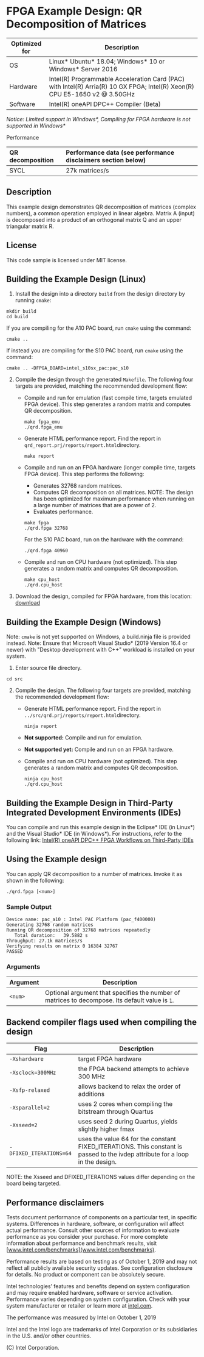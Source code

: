 # FPGA Example Design: QR Decomposition of Matrices

| Optimized for                     | Description
---                                 |---
| OS                                | Linux* Ubuntu* 18.04; Windows* 10 or Windows* Server 2016
| Hardware                          | Intel(R) Programmable Acceleration Card (PAC) with Intel(R) Arria(R) 10 GX FPGA; Intel(R) Xeon(R) CPU E5-1650 v2 @ 3.50GHz
| Software                          | Intel(R) oneAPI DPC++ Compiler (Beta)

_Notice: Limited support in Windows*, Compiling for FPGA hardware is not supported in Windows*_

Performance 

| QR decomposition                  | Performance data (see performance disclaimers section below)
|:---                               |:---
| SYCL                              | 27k matrices/s

## Description

This example design demonstrates QR decomposition of matrices (complex numbers), a common operation employed in linear algebra. Matrix A (input) is decomposed into a product of an orthogonal matrix Q and an upper triangular matrix R.

## License  
This code sample is licensed under MIT license.

## Building the Example Design (Linux)

1. Install the design into a directory `build` from the design directory by running `cmake`:

```
mkdir build
cd build
```

If you are compiling for the A10 PAC board, run `cmake` using the command:

```
cmake .. 
```

If instead you are compiling for the S10 PAC board, run `cmake` using the command:

```
cmake .. -DFPGA_BOARD=intel_s10sx_pac:pac_s10
```

2. Compile the design through the generated `Makefile`. The following four targets are provided, matching the recommended development flow:

    * Compile and run for emulation (fast compile time, targets emulated FPGA device). This step generates a random matrix and computes QR decomposition.

       ```
       make fpga_emu
       ./qrd.fpga_emu 
       ```

    * Generate HTML performance report. Find the report in `qrd_report.prj/reports/report.html`directory.

       ```
       make report
       ``` 

    * Compile and run on an FPGA hardware (longer compile time, targets FPGA device). This step performs the following:
      * Generates 32768 random matrices.
      * Computes QR decomposition on all matrices. NOTE: The design has been optimized for maximum performance when running on a large number of matrices that are a power of 2.
      * Evaluates performance.

       ```
       make fpga 
       ./qrd.fpga 32768 
       ```

       For the S10 PAC board, run on the hardware with the command:
       ```
       ./qrd.fpga 40960 
       ```
       
    * Compile and run on CPU hardware (not optimized). This step generates a random matrix and computes QR decomposition.

       ```
       make cpu_host
       ./qrd.cpu_host 
       ```
3. Download the design, compiled for FPGA hardware, from this location: [download](https://www.intel.com/content/dam/altera-www/global/en_US/others/support/examples/download/qrd.fpga)

## Building the Example Design (Windows)

Note: `cmake` is not yet supported on Windows, a build.ninja file is provided instead. 
Note: Ensure that Microsoft Visual Studio* (2019 Version 16.4 or newer) with "Desktop development with C++" workload is installed on your system.

1. Enter source file directory.

```
cd src
```

2. Compile the design. The following four targets are provided, matching the recommended development flow:

    * Generate HTML performance report. Find the report in `../src/qrd.prj/reports/report.html`directory.

       ```
       ninja report
       ``` 

    * **Not supported:** Compile and run for emulation.

    * **Not supported yet:** Compile and run on an FPGA hardware.

    * Compile and run on CPU hardware (not optimized). This step generates a random matrix and computes QR decomposition.

       ```
       ninja cpu_host
       ./qrd.cpu_host 
       ```

## Building the Example Design in Third-Party Integrated Development Environments (IDEs)

You can compile and run this example design in the Eclipse* IDE (in Linux*) and the Visual Studio* IDE (in Windows*). For instructions, refer to the following link: [Intel(R) oneAPI DPC++ FPGA Workflows on Third-Party IDEs](https://software.intel.com/en-us/articles/intel-oneapi-dpcpp-fpga-workflow-on-ide)

## Using the Example design
You can apply QR decomposition to a number of matrices. Invoke it as shown in the following: 

```
./qrd.fpga [<num>]
```

### Sample Output

```
Device name: pac_a10 : Intel PAC Platform (pac_f400000)
Generating 32768 random matrices
Running QR decomposition of 32768 matrices repeatedly
   Total duration:   39.5882 s
Throughput: 27.1k matrices/s
Verifying results on matrix 0 16384 32767
PASSED
```

### Arguments

| Argument | Description
---        |---
| `<num>`  | Optional argument that specifies the number of matrices to decompose. Its default value is `1`.

## Backend compiler flags used when compiling the design 

| Flag | Description
---    |---
`-Xshardware` | target FPGA hardware
`-Xsclock=300MHz` | the FPGA backend attempts to achieve 300 MHz
`-Xsfp-relaxed` | allows backend to relax the order of additions 
`-Xsparallel=2` | uses 2 cores when compiling the bitstream through Quartus
`-Xsseed=2` | uses seed 2 during Quartus, yields slightly higher fmax
`-DFIXED_ITERATIONS=64` | uses the value 64 for the constant FIXED_ITERATIONS. This constant is passed to the ivdep attribute for a loop in the design.

NOTE: the Xsseed and DFIXED_ITERATIONS values differ depending on the board being targeted.


## Performance disclaimers

Tests document performance of components on a particular test, in specific systems. Differences in hardware, software, or configuration will affect actual performance. Consult other sources of information to evaluate performance as you consider your purchase.  For more complete information about performance and benchmark results, visit [www.intel.com/benchmarks](www.intel.com/benchmarks).

Performance results are based on testing as of October 1, 2019 and may not reflect all publicly available security updates.  See configuration disclosure for details.  No product or component can be absolutely secure.

Intel technologies’ features and benefits depend on system configuration and may require enabled hardware, software or service activation. Performance varies depending on system configuration. Check with your system manufacturer or retailer or learn more at [intel.com](www.intel.com).

The performance was measured by Intel on October 1, 2019

Intel and the Intel logo are trademarks of Intel Corporation or its subsidiaries in the U.S. and/or other countries.

(C) Intel Corporation.
      
